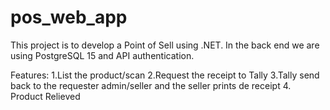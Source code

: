# pos_web_app
This project is to develop a Point of Sell using .NET. In the back end we are using PostgreSQL 15 and API authentication. 

Features: 
1.List the product/scan 
2.Request the receipt to Tally
3.Tally send back to the requester admin/seller and the seller prints de receipt
4. Product Relieved
